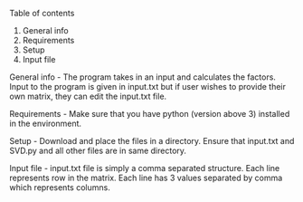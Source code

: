Table of contents

1. General info
2. Requirements
3. Setup
4. Input file


General info - 
The program takes in an input and calculates the factors.
Input to the program is given in input.txt but if user wishes to provide their own matrix, they can edit the input.txt file.

Requirements - 
Make sure that you have python (version above 3) installed in the environment.

Setup - 
Download and place the files in a directory. Ensure that input.txt and SVD.py and all other files are in same directory. 

Input file -
input.txt file is simply a comma separated structure. 
Each line represents row in the matrix.
Each line has 3 values separated by comma which represents columns.
